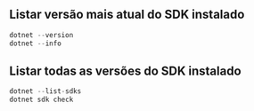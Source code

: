 ## Listar versão mais atual do SDK instalado
```csharp
dotnet --version
dotnet --info
```

## Listar todas as versões do SDK instalado
```csharp
dotnet --list-sdks
dotnet sdk check
```